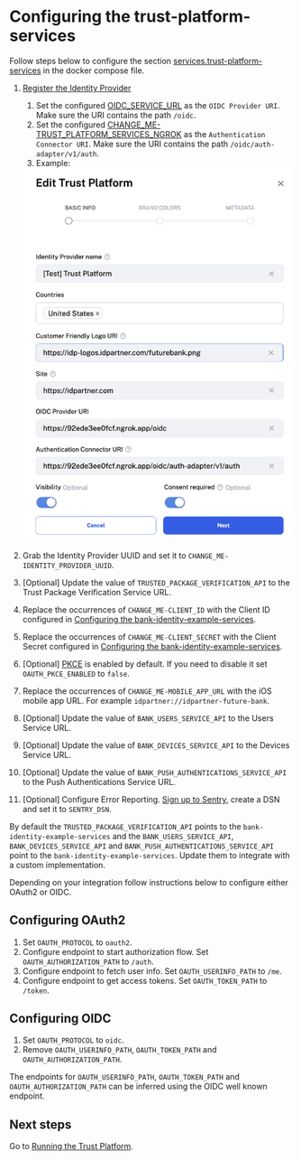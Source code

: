 # Configuring the trust-platform-services

Follow steps below to configure the section [services.trust-platform-services](../docker-compose.yml) in the docker compose file.

1. [Register the Identity Provider](https://docs.idpartner.com/documentation/identity-provider-user-guide/registering-the-trust-platform)
   1. Set the configured [OIDC_SERVICE_URL](../docker-compose.yml) as the `OIDC Provider URI`. Make sure the URI contains the path `/oidc`.
   1. Set the configured [CHANGE_ME-TRUST_PLATFORM_SERVICES_NGROK](../docker-compose.yml) as the `Authentication Connector URI`.
      Make sure the URI contains the path `/oidc/auth-adapter/v1/auth`.
   1. Example:
   <img width="537" alt="image" src="./trust platform configuration.png">

1. Grab the Identity Provider UUID and set it to `CHANGE_ME-IDENTITY_PROVIDER_UUID`.
1. [Optional] Update the value of `TRUSTED_PACKAGE_VERIFICATION_API` to the Trust Package Verification Service URL.
1. Replace the occurrences of `CHANGE_ME-CLIENT_ID` with the Client ID configured in [Configuring the bank-identity-example-services](configuring-bank-identity-example-services.md).
1. Replace the occurrences of `CHANGE_ME-CLIENT_SECRET` with the Client Secret configured in [Configuring the bank-identity-example-services](configuring-bank-identity-example-services.md).
1. [Optional] [PKCE](https://oauth.net/2/pkce/#:~:text=PKCE%20(RFC%207636)%20is%20an,is%20using%20a%20client%20secret.) is enabled by default. If you need to disable it set `OAUTH_PKCE_ENABLED` to `false`.
1. Replace the occurrences of `CHANGE_ME-MOBILE_APP_URL` with the iOS mobile app URL. For example `idpartner://idpartner-future-bank`.
1. [Optional] Update the value of `BANK_USERS_SERVICE_API` to the Users Service URL.
1. [Optional] Update the value of `BANK_DEVICES_SERVICE_API` to the Devices Service URL.
1. [Optional] Update the value of `BANK_PUSH_AUTHENTICATIONS_SERVICE_API` to the Push Authentications Service URL.
1. [Optional] Configure Error Reporting. [Sign up to Sentry](https://sentry.io/signup/), create a DSN and set it to `SENTRY_DSN`.

By default the `TRUSTED_PACKAGE_VERIFICATION_API` points to the `bank-identity-example-services` and the `BANK_USERS_SERVICE_API`, `BANK_DEVICES_SERVICE_API` and `BANK_PUSH_AUTHENTICATIONS_SERVICE_API` point to the `bank-identity-example-services`. Update them to integrate with a custom implementation.

Depending on your integration follow instructions below to configure either OAuth2 or OIDC.

## Configuring OAuth2
1. Set `OAUTH_PROTOCOL` to `oauth2`.
1. Configure endpoint to start authorization flow. Set `OAUTH_AUTHORIZATION_PATH` to `/auth`.
1. Configure endpoint to fetch user info. Set `OAUTH_USERINFO_PATH` to `/me`.
1. Configure endpoint to get access tokens. Set `OAUTH_TOKEN_PATH` to `/token`.

## Configuring OIDC
1. Set `OAUTH_PROTOCOL` to `oidc`.
1. Remove `OAUTH_USERINFO_PATH`, `OAUTH_TOKEN_PATH` and `OAUTH_AUTHORIZATION_PATH`.

The endpoints for `OAUTH_USERINFO_PATH`, `OAUTH_TOKEN_PATH` and `OAUTH_AUTHORIZATION_PATH` can be inferred using the OIDC well known endpoint.

## Next steps
Go to [Running the Trust Platform](running-trust-platform.md).
